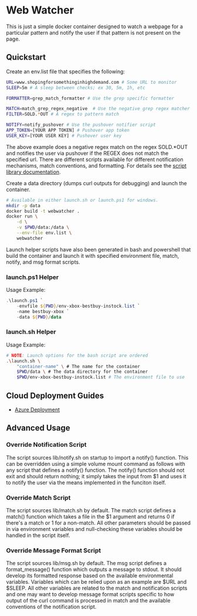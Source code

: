 # Web Watcher

This is just a simple docker container designed to watch a webpage for a
particular pattern and notify the user if that pattern is not present on the
page.

## Quickstart

Create an env.list file that specifies the following:

```bash
URL=www.shopingforsomethinginhighdemand.com # Some URL to monitor
SLEEP=5m # A sleep between checks; ex 30, 5m, 1h, etc

FORMATTER=grep_match_formatter # Use the grep specific formatter

MATCH=match_grep_regex_negative  # Use the negative grep regex matcher
FILTER=SOLD.*OUT # A regex to pattern match

NOTIFY=notify_pushover # Use the pushover notifier script
APP_TOKEN=[YOUR APP TOKEN] # Pushover app token
USER_KEY=[YOUR USER KEY] # Pushover user key
```

The above example does a negative regex match on the regex SOLD.*OUT and
notifies the user via pushover if the REGEX does not match the specified url.
There are different scripts available for different notification mechanisms,
match conventions, and formatting. For details see the
[script library documentation](lib/README.md).

Create a data directory (dumps curl outputs for debugging) and launch the
container.

```bash
# Available in either launch.sh or launch.ps1 for windows.
mkdir -p data
docker build -t webwatcher .
docker run \
    -d \
    -v $PWD/data:/data \
    --env-file env.list \
    webwatcher
```

Launch helper scripts have also been generated in bash and powershell that build
the container and launch it with specified environment file, match, notify, and 
msg format scripts.

### launch.ps1 Helper

Usage Example:

```powershell
.\launch.ps1 `
    -envfile ${PWD}/env-xbox-bestbuy-instock.list `
    -name bestbuy-xbox `
    -data ${PWD}/data
```

### launch.sh Helper

Usage Example:

```bash
# NOTE: Launch options for the bash script are ordered
.\launch.sh \
    "container-name" \ # The name for the container
    $PWD/data \ # The data directory for the container
    $PWD/env-xbox-bestbuy-instock.list # The environment file to use
```

## Cloud Deployment Guides

- [Azure Deployment](docs/DeployAzure.md)

## Advanced Usage

### Override Notification Script

The script sources lib/notify.sh on startup to import a notify() function.
This can be overridden using a simple volume mount command as follows with any
script that defines a notify() function. The notify() function should not exit
and should return nothing; it simply takes the input from $1 and uses it to
notify the user via the means implemented in the funciton itself.

### Override Match Script

The script sources lib/match.sh by default. The match script defines a match()
function which takes a file in the $1 argument and returns 0 if there's a match
or 1 for a non-match. All other parameters should be passed in via environment
variables and null-checking these variables should be handled in the script
itself.

### Override Message Format Script

The script sources lib/msg.sh by default. The msg script defines a
format_message() function which outputs a message to stdout. It should develop
its formatted response based on the available environmental variables. Variables
which can be relied upon as an example are $URL and $SLEEP. All other variables
are related to the match and notification scripts and one may want to develop
message format scripts specific to how output of the curl command is processed
in match and the available conventions of the notification script.
